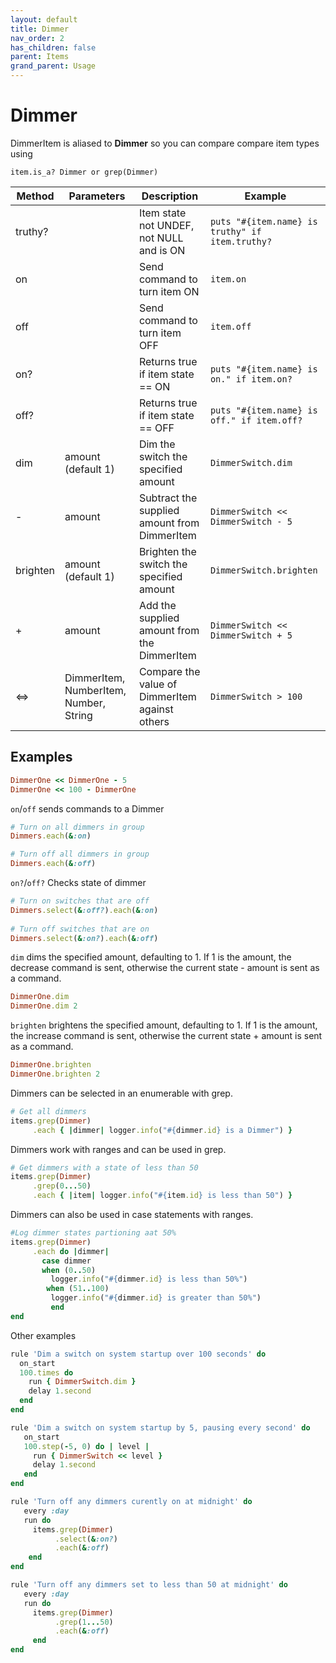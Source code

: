 ```yaml
---
layout: default
title: Dimmer
nav_order: 2
has_children: false
parent: Items
grand_parent: Usage
---
```


# Dimmer 

DimmerItem  is aliased to **Dimmer** so you can compare compare item types using 

`item.is_a? Dimmer or grep(Dimmer)`


| Method   | Parameters                             | Description                                    | Example                                         |
| -------- | -------------------------------------- | ---------------------------------------------- | ----------------------------------------------- |
| truthy?  |                                        | Item state not UNDEF, not NULL and is ON       | `puts "#{item.name} is truthy" if item.truthy?` |
| on       |                                        | Send command to turn item ON                   | `item.on`                                       |
| off      |                                        | Send command to turn item OFF                  | `item.off`                                      |
| on?      |                                        | Returns true if item state == ON               | `puts "#{item.name} is on." if item.on?`        |
| off?     |                                        | Returns true if item state == OFF              | `puts "#{item.name} is off." if item.off?`      |
| dim      | amount (default 1)                     | Dim the switch the specified amount            | `DimmerSwitch.dim`                              |
| -        | amount                                 | Subtract the supplied amount from DimmerItem   | `DimmerSwitch << DimmerSwitch - 5`              |
| brighten | amount (default 1)                     | Brighten the switch the specified amount       | `DimmerSwitch.brighten`                         |
| +        | amount                                 | Add the supplied amount from the DimmerItem    | `DimmerSwitch << DimmerSwitch + 5`              |
| <=>      | DimmerItem, NumberItem, Number, String | Compare the value of DimmerItem against others | `DimmerSwitch > 100`                            |


## Examples

```ruby
DimmerOne << DimmerOne - 5
DimmerOne << 100 - DimmerOne

```

`on`/`off` sends commands to a Dimmer

```ruby
# Turn on all dimmers in group
Dimmers.each(&:on)

# Turn off all dimmers in group
Dimmers.each(&:off)
```

 `on?`/`off?` Checks state of dimmer

```ruby
# Turn on switches that are off
Dimmers.select(&:off?).each(&:on)
	  
# Turn off switches that are on
Dimmers.select(&:on?).each(&:off)
```

`dim` dims the specified amount, defaulting to 1. If 1 is the amount, the decrease command is sent, otherwise the current state - amount is sent as a command.

```ruby
DimmerOne.dim
DimmerOne.dim 2
```

`brighten` brightens the specified amount, defaulting to 1. If 1 is the amount, the increase command is sent, otherwise the current state + amount is sent as a command.

```ruby
DimmerOne.brighten
DimmerOne.brighten 2   
```

Dimmers can be selected in an enumerable with grep.

```ruby
# Get all dimmers
items.grep(Dimmer)
     .each { |dimmer| logger.info("#{dimmer.id} is a Dimmer") }
```

Dimmers work with ranges and can be used in grep.

```ruby
# Get dimmers with a state of less than 50
items.grep(Dimmer)
     .grep(0...50)
     .each { |item| logger.info("#{item.id} is less than 50") }
```

Dimmers can also be used in case statements with ranges.
```ruby
#Log dimmer states partioning aat 50%
items.grep(Dimmer)
     .each do |dimmer|
       case dimmer
       when (0..50)
         logger.info("#{dimmer.id} is less than 50%")
        when (51..100)
         logger.info("#{dimmer.id} is greater than 50%")
         end
end
```

Other examples

```ruby
rule 'Dim a switch on system startup over 100 seconds' do
  on_start
  100.times do
    run { DimmerSwitch.dim }
    delay 1.second
  end
end

```

```ruby
rule 'Dim a switch on system startup by 5, pausing every second' do
   on_start
   100.step(-5, 0) do | level |
     run { DimmerSwitch << level }
     delay 1.second
   end
end
```

```ruby
rule 'Turn off any dimmers curently on at midnight' do
   every :day
   run do
     items.grep(Dimmer)
          .select(&:on?)
          .each(&:off)
    end
end
```

```ruby
rule 'Turn off any dimmers set to less than 50 at midnight' do
   every :day
   run do
     items.grep(Dimmer)
          .grep(1...50)
          .each(&:off)
     end
end
```

